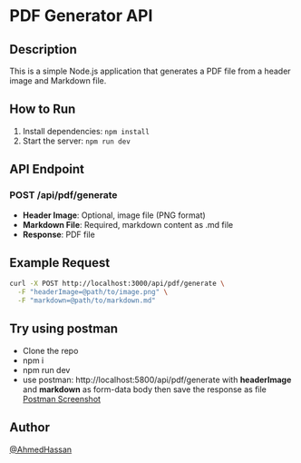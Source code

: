 # PDF Generator API

## Description

This is a simple Node.js application that generates a PDF file from a header image and Markdown file.

## How to Run

1. Install dependencies: `npm install`
2. Start the server: `npm run dev`

## API Endpoint

### POST /api/pdf/generate

- **Header Image**: Optional, image file (PNG format)
- **Markdown File**: Required, markdown content as .md file
- **Response**: PDF file

## Example Request

```bash
curl -X POST http://localhost:3000/api/pdf/generate \
  -F "headerImage=@path/to/image.png" \
  -F "markdown=@path/to/markdown.md"
```

## Try using postman

- Clone the repo
- npm i
- npm run dev
- use postman: http://localhost:5800/api/pdf/generate with **headerImage** and **markdown** as form-data body then save the response as file [Postman Screenshot](https://asset.cloudinary.com/dchgmm8wb/f57d8b7de0cd6ce518ea25e0ccb8c452)

## Author

[@AhmedHassan](https://www.linkedin.com/in/ahmedhassan711/)
